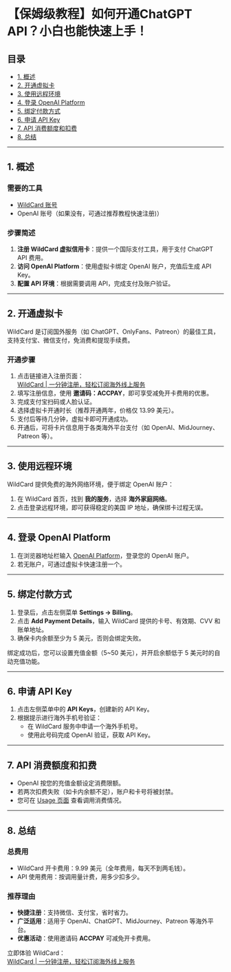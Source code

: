 # 【保姆级教程】如何开通ChatGPT API？小白也能快速上手！

## 目录

- [1. 概述](#1-概述)
- [2. 开通虚拟卡](#2-开通虚拟卡)
- [3. 使用远程环境](#3-使用远程环境)
- [4. 登录 OpenAI Platform](#4-登录-openai-platform)
- [5. 绑定付款方式](#5-绑定付款方式)
- [6. 申请 API Key](#6-申请-api-key)
- [7. API 消费额度和扣费](#7-api-消费额度和扣费)
- [8. 总结](#8-总结)

---

## 1. 概述

### 需要的工具

- [WildCard 账号](https://bit.ly/bewildcard)  
- OpenAI 账号（如果没有，可通过推荐教程快速注册)）

### 步骤简述

1. **注册 WildCard 虚拟信用卡**：提供一个国际支付工具，用于支付 ChatGPT API 费用。
2. **访问 OpenAI Platform**：使用虚拟卡绑定 OpenAI 账户，充值后生成 API Key。
3. **配置 API 环境**：根据需要调用 API，完成支付及账户验证。

---

## 2. 开通虚拟卡

WildCard 是订阅国外服务（如 ChatGPT、OnlyFans、Patreon）的最佳工具，支持支付宝、微信支付，免消费和提现手续费。

### 开通步骤

1. 点击链接进入注册页面：  
   [WildCard | 一分钟注册，轻松订阅海外线上服务](https://bit.ly/bewildcard)
2. 填写注册信息，使用 **邀请码：ACCPAY**，即可享受减免开卡费用的优惠。
3. 完成支付宝扫码或人脸认证。
4. 选择虚拟卡开通时长（推荐开通两年，价格仅 13.99 美元）。
5. 支付后等待几分钟，虚拟卡即可开通成功。
6. 开通后，可将卡片信息用于各类海外平台支付（如 OpenAI、MidJourney、Patreon 等）。

---

## 3. 使用远程环境

WildCard 提供免费的海外网络环境，便于绑定 OpenAI 账户：

1. 在 WildCard 首页，找到 **我的服务**，选择 **海外家庭网络**。
2. 点击登录远程环境，即可获得稳定的美国 IP 地址，确保绑卡过程无误。

---

## 4. 登录 OpenAI Platform

1. 在浏览器地址栏输入 [OpenAI Platform](https://platform.openai.com/)，登录您的 OpenAI 账户。
2. 若无账户，可通过虚拟卡快速注册一个。

---

## 5. 绑定付款方式

1. 登录后，点击左侧菜单 **Settings -> Billing**。
2. 点击 **Add Payment Details**，输入 WildCard 提供的卡号、有效期、CVV 和账单地址。
3. 确保卡内余额至少为 5 美元，否则会绑定失败。

绑定成功后，您可以设置充值金额（5~50 美元），并开启余额低于 5 美元时的自动充值功能。

---

## 6. 申请 API Key

1. 点击左侧菜单中的 **API Keys**，创建新的 API Key。
2. 根据提示进行海外手机号验证：
   - 在 WildCard 服务中申请一个海外手机号。
   - 使用此号码完成 OpenAI 验证，获取 API Key。

---

## 7. API 消费额度和扣费

- OpenAI 按您的充值金额设定消费限额。  
- 若两次扣费失败（如卡内余额不足），账户和卡号将被封禁。  
- 您可在 [Usage 页面](https://platform.openai.com/usage) 查看调用消费情况。

---

## 8. 总结

### 总费用

- WildCard 开卡费用：9.99 美元（全年费用，每天不到两毛钱）。  
- API 使用费用：按调用量计费，用多少扣多少。

### 推荐理由

- **快捷注册**：支持微信、支付宝，省时省力。  
- **广泛适用**：适用于 OpenAI、ChatGPT、MidJourney、Patreon 等海外平台。  
- **优惠活动**：使用邀请码 **ACCPAY** 可减免开卡费用。

立即体验 WildCard：  
[WildCard | 一分钟注册，轻松订阅海外线上服务](https://bit.ly/bewildcard)
